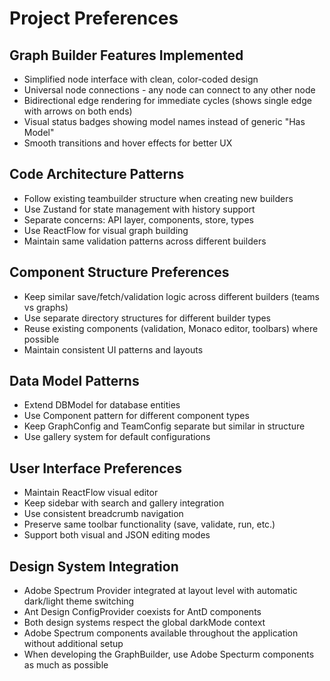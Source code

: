 # Project Preferences

## Graph Builder Features Implemented
- Simplified node interface with clean, color-coded design
- Universal node connections - any node can connect to any other node
- Bidirectional edge rendering for immediate cycles (shows single edge with arrows on both ends)
- Visual status badges showing model names instead of generic "Has Model"
- Smooth transitions and hover effects for better UX

## Code Architecture Patterns
- Follow existing teambuilder structure when creating new builders
- Use Zustand for state management with history support
- Separate concerns: API layer, components, store, types
- Use ReactFlow for visual graph building
- Maintain same validation patterns across different builders

## Component Structure Preferences
- Keep similar save/fetch/validation logic across different builders (teams vs graphs)
- Use separate directory structures for different builder types
- Reuse existing components (validation, Monaco editor, toolbars) where possible
- Maintain consistent UI patterns and layouts

## Data Model Patterns
- Extend DBModel for database entities
- Use Component<ConfigType> pattern for different component types
- Keep GraphConfig and TeamConfig separate but similar in structure
- Use gallery system for default configurations

## User Interface Preferences
- Maintain ReactFlow visual editor
- Keep sidebar with search and gallery integration
- Use consistent breadcrumb navigation
- Preserve same toolbar functionality (save, validate, run, etc.)
- Support both visual and JSON editing modes

## Design System Integration
- Adobe Spectrum Provider integrated at layout level with automatic dark/light theme switching
- Ant Design ConfigProvider coexists for AntD components
- Both design systems respect the global darkMode context
- Adobe Spectrum components available throughout the application without additional setup
- When developing the GraphBuilder, use Adobe Specturm components as much as possible
